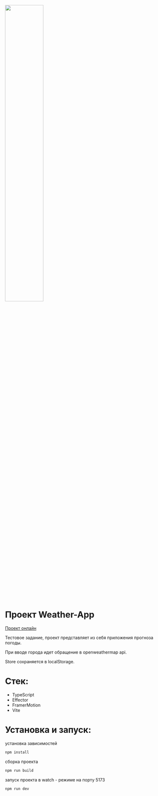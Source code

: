 <img src="https://github.com/Futuringer/weather-app/assets/77829629/45630f88-8c1c-4063-8df1-94441aa335a8" width="50%"/>

# Проект Weather-App
[Проект онлайн]

Тестовое задание, проект представляет из себя приложения прогноза погоды. 

При вводе города идет обращение в openweathermap api.

Store сохраняется в localStorage.


# Стек:

- TypeScript
- Effector
- FramerMotion
- Vite

# Установка и запуск:

установка зависимостей

```sh
npm install
```

сборка проекта

```sh
npm run build
```

запуск проекта в watch - режиме на порту 5173

```sh
npm run dev
```

[Проект онлайн]: [https://messenjuice.netlify.app](https://futuringer.github.io/weather-app/)https://futuringer.github.io/weather-app/
